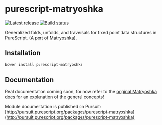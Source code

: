 # purescript-matryoshka

[![Latest release](http://img.shields.io/github/release/slamdata/purescript-matryoshka.svg)](https://github.com/slamdata/purescript-matryoshka/releases)
[![Build status](https://travis-ci.org/slamdata/purescript-matryoshka.svg?branch=master)](https://travis-ci.org/slamdata/purescript-matryoshka)

Generalized folds, unfolds, and traversals for fixed point data structures in PureScript. (A port of [Matryoshka](https://github.com/slamdata/matryoshka)).

## Installation

```
bower install purescript-matryoshka
```

## Documentation

Real documentation coming soon, for now refer to the [original Matryoshka docs](https://github.com/slamdata/matryoshka/blob/master/README.md) for an explanation of the general concepts!

Module documentation is published on Pursuit: [http://pursuit.purescript.org/packages/purescript-matryoshka](http://pursuit.purescript.org/packages/purescript-matryoshka)
